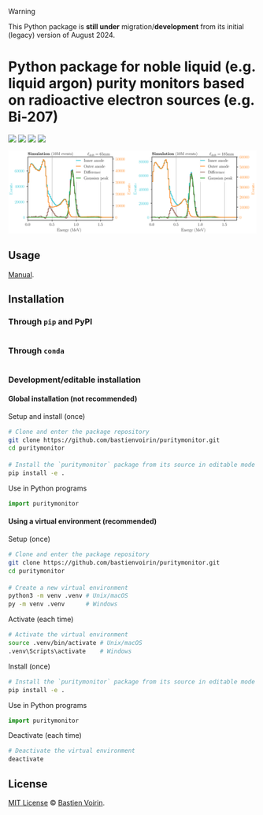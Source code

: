 > [!WARNING]  
> This Python package is **still under** migration/**development** from its initial (legacy) version of August 2024.

# Python package for noble liquid (e.g. liquid argon) purity monitors based on radioactive electron sources (e.g. Bi-207)

[![](https://img.shields.io/badge/Python-3776AB?&logo=Python&logoColor=fff&style=flat)](https://github.com/bastienvoirin/puritymonitor)
[![](https://img.shields.io/badge/License-MIT-blue.svg?style=flat)](/LICENSE)
[![](https://tokei.rs/b1/github/bastienvoirin/puritymonitor?category=files&style=flat)](https://github.com/bastienvoirin/puritymonitor)
[![](https://tokei.rs/b1/github/bastienvoirin/puritymonitor?style=flat)](https://github.com/bastienvoirin/puritymonitor)

![](/static/dual_pm.svg)

## Usage

[Manual](/docs/manual%20(under%20development).pdf).

## Installation

### Through `pip` and PyPI

```sh
```

### Through `conda`

```sh
```

### Development/editable installation

#### Global installation (not recommended)

Setup and install (once)

```sh
# Clone and enter the package repository
git clone https://github.com/bastienvoirin/puritymonitor.git
cd puritymonitor

# Install the `puritymonitor` package from its source in editable mode
pip install -e .
```

Use in Python programs

```py
import puritymonitor
```

#### Using a virtual environment (recommended)

Setup (once)

```sh
# Clone and enter the package repository
git clone https://github.com/bastienvoirin/puritymonitor.git
cd puritymonitor

# Create a new virtual environment
python3 -m venv .venv # Unix/macOS
py -m venv .venv      # Windows
```

Activate (each time)

```sh
# Activate the virtual environment
source .venv/bin/activate # Unix/macOS
.venv\Scripts\activate    # Windows
```

Install (once)

```sh
# Install the `puritymonitor` package from its source in editable mode
pip install -e .
```

Use in Python programs

```py
import puritymonitor
```

Deactivate (each time)

```sh
# Deactivate the virtual environment
deactivate
```

## License

[MIT License](/LICENSE) © [Bastien Voirin](https://github.com/bastienvoirin).
